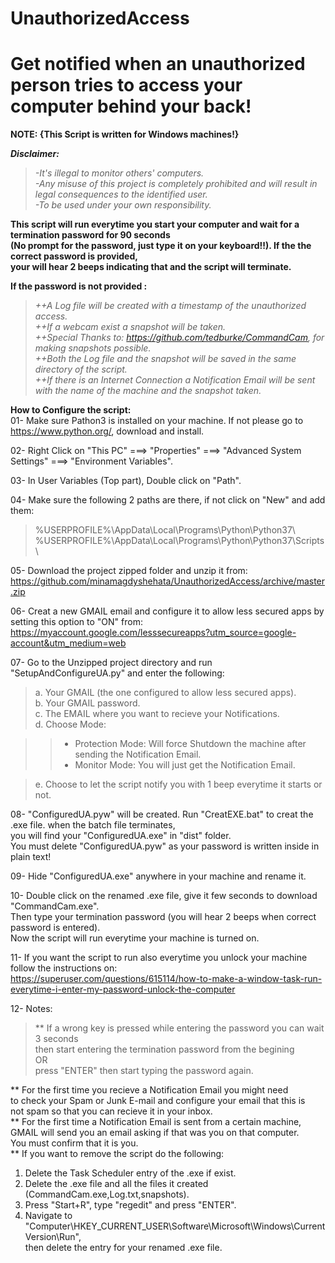 # **UnauthorizedAccess**
# Get notified when an unauthorized person tries to access your computer behind your back!

**NOTE: {This Script is written for Windows machines!}**


***Disclaimer:***  
>*-It's illegal to monitor others' computers.*  
>*-Any misuse of this project is completely prohibited and will result in legal consequences to the identified user.*  
>*-To be used under your own responsibility.*  

**This script will run everytime you start your computer and wait for a termination password for 90 seconds  
(No prompt for the password, just type it on your keyboard!!). If the the correct password is provided,  
your will hear 2 beeps indicating that and the script will terminate.**  

**If the password is not provided :**  
>  *++A Log file will be created with a timestamp of the unauthorized access.*  
>  *++If a webcam exist a snapshot will be taken.*  
>  *++Special Thanks to: https://github.com/tedburke/CommandCam, for making snapshots possible.*  
>  *++Both the Log file and the snapshot will be saved in the same directory of the script.*  
>  *++If there is an Internet Connection a Notification Email will be sent with the name of the machine and the snapshot taken.*      

**How to Configure the script:**  
01- Make sure Pathon3 is installed on your machine. If not please go to https://www.python.org/, download and install.  

02- Right Click on "This PC" ===> "Properties" ===> "Advanced System Settings" ===> "Environment Variables".  

03- In User Variables (Top part), Double click on "Path".  

04- Make sure the following 2 paths are there, if not click on "New" and add them:  

>%USERPROFILE%\AppData\Local\Programs\Python\Python37\  
%USERPROFILE%\AppData\Local\Programs\Python\Python37\Scripts\  

05- Download the project zipped folder and unzip it from:  
https://github.com/minamagdyshehata/UnauthorizedAccess/archive/master.zip  

06- Creat a new GMAIL email and configure it to allow less secured apps by setting this option to "ON" from:  
https://myaccount.google.com/lesssecureapps?utm_source=google-account&utm_medium=web  

07- Go to the Unzipped project directory and run "SetupAndConfigureUA.py" and enter the following:  
>a. Your GMAIL (the one configured to allow less secured apps).  
b. Your GMAIL password.  
c. The EMAIL where you want to recieve your Notifications.  
d. Choose Mode:  

>>+ Protection Mode: Will force Shutdown the machine after sending the Notification Email.  
>>+ Monitor Mode: You will just get the Notification Email.  

>e. Choose to let the script notify you with 1 beep everytime it starts or not.  

08- "ConfiguredUA.pyw" will be created. Run "CreatEXE.bat" to creat the .exe file. when the batch file terminates,  
you will find your "ConfiguredUA.exe" in "dist" folder.  
You must delete "ConfiguredUA.pyw" as your password is written inside in plain text!  

09- Hide "ConfiguredUA.exe" anywhere in your machine and rename it.  

10- Double click on the renamed .exe file, give it few seconds to download "CommandCam.exe".  
Then type your termination password (you will hear 2 beeps when correct password is entered).  
Now the script will run everytime your machine is turned on.  

11- If you want the script to run also everytime you unlock your machine follow the instructions on:  
https://superuser.com/questions/615114/how-to-make-a-window-task-run-everytime-i-enter-my-password-unlock-the-computer  

12- Notes:  
>** If a wrong key is pressed while entering the password you can wait 3 seconds  
    then start entering the termination password from the begining  
    OR  
    press "ENTER" then start typing the password again.  
    
** For the first time you recieve a Notification Email you might need  
to check your Spam or Junk E-mail and configure your email that this is  
not spam so that you can recieve it in your inbox.  
** For the first time a Notification Email is sent from a certain machine,  
GMAIL will send you an email asking if that was you on that computer.  
You must confirm that it is you.  
** If you want to remove the script do the following:  
1. Delete the Task Scheduler entry of the .exe if exist.  
2. Delete the .exe file and all the files it created (CommandCam.exe,Log.txt,snapshots).  
3. Press "Start+R", type "regedit" and press "ENTER".  
5. Navigate to "Computer\HKEY_CURRENT_USER\Software\Microsoft\Windows\CurrentVersion\Run",  
then delete the entry for your renamed .exe file.  
                               
